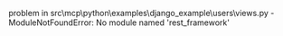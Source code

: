 problem in src\mcp\python\examples\django_example\users\views.py - ModuleNotFoundError: No module named 'rest_framework'
